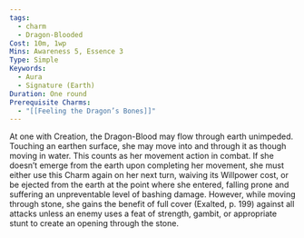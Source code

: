 ```yaml
---
tags:
  - charm
  - Dragon-Blooded
Cost: 10m, 1wp
Mins: Awareness 5, Essence 3
Type: Simple
Keywords:
  - Aura
  - Signature (Earth)
Duration: One round
Prerequisite Charms:
  - "[[Feeling the Dragon’s Bones]]"
---
```

At one with Creation, the Dragon-Blood may flow through earth unimpeded. Touching an earthen surface, she may move into and through it as though moving in water. This counts as her movement action in combat. If she doesn’t emerge from the earth upon completing her movement, she must either use this Charm again on her next turn, waiving its Willpower cost, or be ejected from the earth at the point where she entered, falling prone and suffering an unpreventable level of bashing damage. However, while moving through stone, she gains the benefit of full cover (Exalted, p. 199) against all attacks unless an enemy uses a feat of strength, gambit, or appropriate stunt to create an opening through the stone.